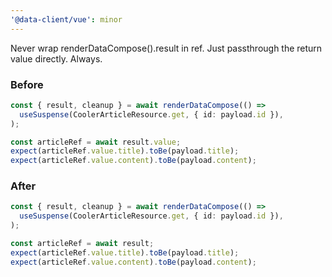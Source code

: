```yaml
---
'@data-client/vue': minor
---
```


Never wrap renderDataCompose().result in ref. Just passthrough the return value directly. Always.

### Before
```ts
const { result, cleanup } = await renderDataCompose(() =>
  useSuspense(CoolerArticleResource.get, { id: payload.id }),
);

const articleRef = await result.value;
expect(articleRef.value.title).toBe(payload.title);
expect(articleRef.value.content).toBe(payload.content);
```

### After
```ts
const { result, cleanup } = await renderDataCompose(() =>
  useSuspense(CoolerArticleResource.get, { id: payload.id }),
);

const articleRef = await result;
expect(articleRef.value.title).toBe(payload.title);
expect(articleRef.value.content).toBe(payload.content);
```